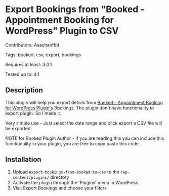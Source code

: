 # Export Bookings from "Booked - Appointment Booking for WordPress" Plugin to CSV

Contributors: Asachanfbd

Tags: booked, csv, export, bookings

Requires at least: 3.0.1

Tested up to: 4.1

## Description
This plugin will help you export details from [Booked - Appointment Booking for WordPress Plugin's](https://codecanyon.net/item/booked-appointments-appointment-booking-for-wordpress/9466968) Bookings. The plugin don't have functionality to export plugin. So I made it.

Very simple use - Just select the date range and click export a CSV file will be exported. 

NOTE for Booked Plugin Author - If you are reading this you can include this functionality in your plugin, you are free to copy paste this code.

## Installation
1. Upload `export-bookings-from-booked-to-csv` to the `/wp-content/plugins/` directory
2. Activate the plugin through the \'Plugins\' menu in WordPress
3. Visit Export Bookings and choose your filters
